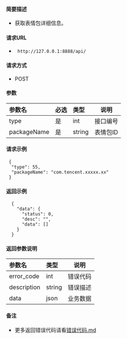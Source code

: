 
#### 简要描述

- 获取表情包详细信息。

#### 请求URL
- ` http://127.0.0.1:8888/api/`
  
#### 请求方式
- POST 

#### 参数

| 参数名         | 必选 | 类型     | 说明    |   
|:------------|:---|:-------|-------|   
| type        | 是  | int    | 接口编号  |   
| packageName | 是  | string | 表情包ID |   

#### 请求示例

```
 {
  "type": 55,
  "packageName": "com.tencent.xxxxx.xx"
 } 
```

#### 返回示例 

``` 
  {
    "data": {
      "status": 0,
      "desc": "",
      "data": []
    }
  }
```

#### 返回参数说明 

| 参数名         | 类型     | 说明   |   
|:------------|:-------|------|   
| error_code  | int    | 错误代码 |   
| description | string | 错误描述 |   
| data        | json   | 业务数据 |   

#### 备注 

- 更多返回错误代码请看[错误代码.md](../错误代码.md)







